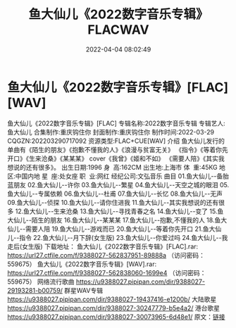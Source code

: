 ﻿---
title: 鱼大仙儿《2022数字音乐专辑》FLACWAV
date: 2022-04-04 08:02:49
categories: 新碟专辑、稀有等精品
tags: 国语流行
---
# 鱼大仙儿《2022数字音乐专辑》[FLAC][WAV]

鱼大仙儿《2022数字音乐专辑》[FLAC]
专辑名称:2022数字音乐专辑
专辑艺人:鱼大仙儿
合集制作:重庆钩住你
封面制作:重庆钩住你
制作时间:2022-03-29
CQGZN:202203290717092
资源类型:FLAC+CUE[WAV]
介绍
鱼大仙儿发行的单曲有《陌生的朋友》《抱歉不懂我的人》《浪漫与贫富无关》
《指令》《等着你先开口》《生来沧桑》《某某某》 cover《我曾》《姬和不如》
《需要人陪》《其实我想说的还有很多》。
出生日期:1996
身  高:162CM
出生地:上海市
体  重:45KG
地  区:中国内地
星  座:处女座
职  业:网红
经纪公司:文弘音乐
曲目
01.鱼大仙儿--备胎蓝朋友
02.鱼大仙儿--许你
03.鱼大仙儿--繁星
04.鱼大仙儿--天空之城的眼泪
05.鱼大仙儿--专属依赖
06.鱼大仙儿--杜甫
07.鱼大仙儿--长忆
08.鱼大仙儿--无声
09.鱼大仙儿--侦探
10.鱼大仙儿--请你住进我
11.鱼大仙儿--其实我想说的还有很多
12.鱼大仙儿--生来沧桑
13.鱼大仙儿--寻找青春之名
14.鱼大仙儿--变了
15.鱼大仙儿--陌生的朋友
16.鱼大仙儿--某某某
17.鱼大仙儿--抱歉,不懂我的人
18.鱼大仙儿--需要人陪
19.鱼大仙儿--游戏而已
20.鱼大仙儿--等着你先开口
21.鱼大仙儿--指令
22.鱼大仙儿--月下辞(女生版)
23.鱼大仙儿--你爱过吗
24.鱼大仙儿--我走后(女生版)
下载地址：
鱼大仙儿《2022数字音乐专辑》[FLAC].rar: https://url27.ctfile.com/f/9388027-562837951-89888a
（访问密码：559675）
鱼大仙儿《2022数字音乐专辑》[WAV].rar: https://url27.ctfile.com/f/9388027-562838060-1699e4
（访问密码：559675）
网络流行歌曲
https://u9388027.pipipan.com/dir/9388027-29193281-b00759/
群星WAV专辑
https://u9388027.pipipan.com/dir/9388027-19437416-e1200b/
大陆歌星
https://u9388027.pipipan.com/dir/9388027-30247779-b5e4a2/
港台歌星
https://u9388027.pipipan.com/dir/9388027-30073965-6d48e1/
原文：[链接](https://blog.sina.com.cn/s/blog_1647c7e7601030wi6.html)